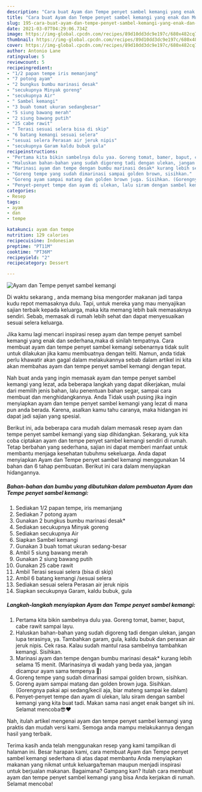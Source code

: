 ```yaml
---
description: "Cara buat Ayam dan Tempe penyet sambel kemangi yang enak dan Mudah Dibuat"
title: "Cara buat Ayam dan Tempe penyet sambel kemangi yang enak dan Mudah Dibuat"
slug: 195-cara-buat-ayam-dan-tempe-penyet-sambel-kemangi-yang-enak-dan-mudah-dibuat
date: 2021-03-07T04:29:06.734Z
image: https://img-global.cpcdn.com/recipes/89d10dd3dc9e197c/680x482cq70/ayam-dan-tempe-penyet-sambel-kemangi-foto-resep-utama.jpg
thumbnail: https://img-global.cpcdn.com/recipes/89d10dd3dc9e197c/680x482cq70/ayam-dan-tempe-penyet-sambel-kemangi-foto-resep-utama.jpg
cover: https://img-global.cpcdn.com/recipes/89d10dd3dc9e197c/680x482cq70/ayam-dan-tempe-penyet-sambel-kemangi-foto-resep-utama.jpg
author: Antonio Lane
ratingvalue: 5
reviewcount: 5
recipeingredient:
- "1/2 papan tempe iris memanjang"
- "7 potong ayam"
- "2 bungkus bumbu marinasi desak"
- "secukupnya Minyak goreng"
- "secukupnya Air"
- " Sambel kemangi"
- "3 buah tomat ukuran sedangbesar"
- "5 siung bawang merah"
- "2 siung bawang putih"
- "25 cabe rawit"
- " Terasi sesuai selera bisa di skip"
- "6 batang kemangi sesuai selera"
- "sesuai selera Perasan air jeruk nipis"
- "secukupnya Garam kaldu bubuk gula"
recipeinstructions:
- "Pertama kita bikin sambelnya dulu yaa. Goreng tomat, bamer, baput, cabe rawit sampai layu."
- "Haluskan bahan-bahan yang sudah digoreng tadi dengan ulekan, jangan lupa terasinya, ya. Tambahkan garam, gula, kaldu bubuk dan perasan air jeruk nipis. Cek rasa. Kalau sudah mantul rasa sambelnya tambahkan kemangi. Sisihkan."
- "Marinasi ayam dan tempe dengan bumbu marinasi desak* kurang lebih selama 15 menit. (Marinasinya di wadah yang beda yaa, jangan dicampur ayam sama tempenya 🙈)"
- "Goreng tempe yang sudah dimarinasi sampai golden brown, sisihkan."
- "Goreng ayam sampai matang dan golden brown juga. Sisihkan. (Gorengnya pakai api sedang/kecil aja, biar mateng sampai ke dalam)"
- "Penyet-penyet tempe dan ayam di ulekan, lalu siram dengan sambel kemangi yang kita buat tadi. Makan sama nasi anget enak banget sih ini. Selamat mencoba😎❤️"
categories:
- Resep
tags:
- ayam
- dan
- tempe

katakunci: ayam dan tempe 
nutrition: 129 calories
recipecuisine: Indonesian
preptime: "PT11M"
cooktime: "PT36M"
recipeyield: "2"
recipecategory: Dessert

---
```



![Ayam dan Tempe penyet sambel kemangi](https://img-global.cpcdn.com/recipes/89d10dd3dc9e197c/680x482cq70/ayam-dan-tempe-penyet-sambel-kemangi-foto-resep-utama.jpg)

Di waktu  sekarang , anda memang bisa mengorder makanan jadi tanpa kudu repot memasaknya dulu. Tapi, untuk mereka yang mau menyajikan sajian terbaik kepada keluarga, maka kita memang lebih baik memasaknya sendiri. Sebab, memasak di rumah lebih sehat dan dapat menyesuaikan sesuai selera keluarga.

Jika kamu lagi mencari inspirasi resep ayam dan tempe penyet sambel kemangi yang enak dan sederhana,maka di sinilah tempatnya. Cara membuat ayam dan tempe penyet sambel kemangi  sebenarnya tidak sulit untuk dilakukan jika kamu membuatnya dengan teliti. Namun, anda tidak perlu khawatir akan gagal dalam melakukannya 
sebab dalam artikel ini kita akan membahas ayam dan tempe penyet sambel kemangi dengan tepat.  



Nah buat anda yang ingin memasak ayam dan tempe penyet sambel kemangi yang lezat, ada beberapa langkah yang dapat dikerjakan, mulai dari memilih jenis bahan, lalu penentuan bahan segar, sampai cara membuat dan menghidangkannya. Anda Tidak usah pusing jika ingin menyiapkan ayam dan tempe penyet sambel kemangi yang lezat di mana pun anda berada. Karena, asalkan kamu  tahu caranya, maka hidangan ini dapat jadi sajian yang spesial.

Berikut ini, ada beberapa cara mudah dalam memasak resep ayam dan tempe penyet sambel kemangi yang siap dihidangkan. Sekarang, yuk kita coba ciptakan ayam dan tempe penyet sambel kemangi sendiri di rumah. Tetap berbahan yang sederhana, sajian ini dapat memberi manfaat untuk membantu menjaga kesehatan tubuhmu sekeluarga. Anda dapat menyiapkan Ayam dan Tempe penyet sambel kemangi menggunakan 14 bahan dan 6 tahap pembuatan. Berikut ini cara dalam menyiapkan hidangannya.

<!--inarticleads1-->

##### Bahan-bahan dan bumbu yang dibutuhkan dalam pembuatan Ayam dan Tempe penyet sambel kemangi:

1. Sediakan 1/2 papan tempe, iris memanjang
1. Sediakan 7 potong ayam
1. Gunakan 2 bungkus bumbu marinasi desak*
1. Sediakan secukupnya Minyak goreng
1. Sediakan secukupnya Air
1. Siapkan  Sambel kemangi
1. Gunakan 3 buah tomat ukuran sedang-besar
1. Ambil 5 siung bawang merah
1. Gunakan 2 siung bawang putih
1. Gunakan 25 cabe rawit
1. Ambil  Terasi sesuai selera (bisa di skip)
1. Ambil 6 batang kemangi /sesuai selera
1. Sediakan sesuai selera Perasan air jeruk nipis
1. Siapkan secukupnya Garam, kaldu bubuk, gula




<!--inarticleads2-->

##### Langkah-langkah menyiapkan Ayam dan Tempe penyet sambel kemangi:

1. Pertama kita bikin sambelnya dulu yaa. Goreng tomat, bamer, baput, cabe rawit sampai layu.
1. Haluskan bahan-bahan yang sudah digoreng tadi dengan ulekan, jangan lupa terasinya, ya. Tambahkan garam, gula, kaldu bubuk dan perasan air jeruk nipis. Cek rasa. Kalau sudah mantul rasa sambelnya tambahkan kemangi. Sisihkan.
1. Marinasi ayam dan tempe dengan bumbu marinasi desak* kurang lebih selama 15 menit. (Marinasinya di wadah yang beda yaa, jangan dicampur ayam sama tempenya 🙈)
1. Goreng tempe yang sudah dimarinasi sampai golden brown, sisihkan.
1. Goreng ayam sampai matang dan golden brown juga. Sisihkan. (Gorengnya pakai api sedang/kecil aja, biar mateng sampai ke dalam)
1. Penyet-penyet tempe dan ayam di ulekan, lalu siram dengan sambel kemangi yang kita buat tadi. Makan sama nasi anget enak banget sih ini. Selamat mencoba😎❤️




Nah, itulah artikel mengenai  ayam dan tempe penyet sambel kemangi  yang praktis dan mudah versi kami. Semoga anda mampu melakukannya dengan hasil yang terbaik. 

Terima kasih anda telah menggunakan resep yang kami tampilkan di halaman ini. Besar harapan kami, cara membuat  Ayam dan Tempe penyet sambel kemangi sederhana di atas dapat membantu Anda menyiapkan makanan yang nikmat untuk keluarga/teman maupun menjadi inspirasi untuk berjualan makanan. Bagaimana? Gampang kan? Itulah cara membuat ayam dan tempe penyet sambel kemangi yang bisa Anda kerjakan di rumah. Selamat mencoba!

